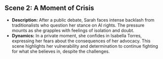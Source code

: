 ## Scene 2: A Moment of Crisis
- **Description:** After a public debate, Sarah faces intense backlash from traditionalists who question her stance on AI rights. The pressure mounts as she grapples with feelings of isolation and doubt.
- **Dynamics:** In a private moment, she confides in Isabella Torres, expressing her fears about the consequences of her advocacy. This scene highlights her vulnerability and determination to continue fighting for what she believes in, despite the challenges.
